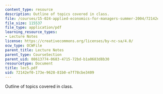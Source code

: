 ```yaml
---
content_type: resource
description: Outline of topics covered in class.
file: /courses/15-024-applied-economics-for-managers-summer-2004/72142ef0173e962881b0e7f78cbe3409_lec5.pdf
file_size: 115537
file_type: application/pdf
learning_resource_types:
- Lecture Notes
license: https://creativecommons.org/licenses/by-nc-sa/4.0/
ocw_type: OCWFile
parent_title: Lecture Notes
parent_type: CourseSection
parent_uid: 08613774-0683-4715-72bd-b1a0683d8b30
resourcetype: Document
title: lec5.pdf
uid: 72142ef0-173e-9628-81b0-e7f78cbe3409
---
```

Outline of topics covered in class.